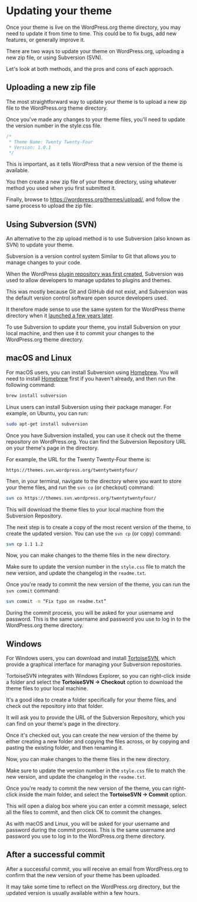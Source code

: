 # Updating your theme

Once your theme is live on the WordPress.org theme directory, you may need to update it from time to time. This could be to fix bugs, add new features, or generally improve it.

There are two ways to update your theme on WordPress.org, uploading a new zip file, or using Subversion (SVN).

Let's look at both methods, and the pros and cons of each approach.

## Uploading a new zip file

The most straightforward way to update your theme is to upload a new zip file to the WordPress.org theme directory.

Once you've made any changes to your theme files, you'll need to update the version number in the style.css file. 

```css
/*
 * Theme Name: Twenty Twenty-Four
 * Version: 1.0.1
 */
```

This is important, as it tells WordPress that a new version of the theme is available.

You then create a new zip file of your theme directory, using whatever method you used when you first submitted it.

Finally, browse to https://wordpress.org/themes/upload/, and follow the same process to upload the zip file.

## Using Subversion (SVN)

An alternative to the zip upload method is to use Subversion (also known as SVN) to update your theme.

Subversion is a version control system Similar to Git that allows you to manage changes to your code.

When the WordPress [plugin repository was first created](https://wordpress.org/news/2005/01/the-wordpress-plugin-repository/), Subversion was used to allow developers to manage updates to plugins and themes. 

This was mostly because Git and GitHub did not exist, and Subversion was the default version control software open source developers used.

It therefore made sense to use the same system for the WordPress theme directory when it [launched a few years later](https://wordpress.org/news/2008/07/theme-directory/).

To use Subversion to update your theme, you install Subversion on your local machine, and then use it to commit your changes to the WordPress.org theme directory.

## macOS and Linux

For macOS users, you can install Subversion using [Homebrew](https://brew.sh/). You will need to install [Homebrew](https://brew.sh/) first if you haven't already, and then run the following command:

```bash
brew install subversion
```

Linux users can install Subversion using their package manager. For example, on Ubuntu, you can run:

```bash
sudo apt-get install subversion
```

Once you have Subversion installed, you can use it check out the theme repository on WordPress.org. You can find the Subversion Repository URL on your theme's page in the directory.

For example, the URL for the Twenty Twenty-Four theme is:

```
https://themes.svn.wordpress.org/twentytwentyfour/
```

Then, in your terminal, navigate to the directory where you want to store your theme files, and run the `svn co` (or checkout) command:

```bash
svn co https://themes.svn.wordpress.org/twentytwentyfour/
```

This will download the theme files to your local machine from the Subversion Repository.

The next step is to create a copy of the most recent version of the theme, to create the updated version. You can use the `svn cp` (or copy) command:

```bash
svn cp 1.1 1.2
```

Now, you can make changes to the theme files in the new directory. 

Make sure to update the version number in the `style.css` file to match the new version, and update the changelog in the `readme.txt`.

Once you're ready to commit the new version of the theme, you can run the `svn commit` command:

```bash
svn commit -m “Fix typo on readme.txt”
```

During the commit process, you will be asked for your username and password. This is the same username and password you use to log in to the WordPress.org theme directory.

## Windows

For Windows users, you can download and install [TortoiseSVN](https://tortoisesvn.net/), which provide a graphical interface for managing your Subversion repositories.

TortoiseSVN integrates with Windows Explorer, so you can right-click inside a folder and select the **TortoiseSVN -> Checkout** option to download the theme files to your local machine. 

It's a good idea to create a folder specifically for your theme files, and check out the repository into that folder.

It will ask you to provide the URL of the Subversion Repository, which you can find on your theme's page in the directory.

Once it's checked out, you can create the new version of the theme by either creating a new folder and copying the files across, or by copying and pasting the existing folder, and then renaming it.

Now, you can make changes to the theme files in the new directory.

Make sure to update the version number in the `style.css` file to match the new version, and update the changelog in the `readme.txt`.

Once you're ready to commit the new version of the theme, you can right-click inside the main folder, and select the **TortoiseSVN -> Commit** option.

This will open a dialog box where you can enter a commit message, select all the files to commit, and then click OK to commit the changes.

As with macOS and Linux, you will be asked for your username and password during the commit process. This is the same username and password you use to log in to the WordPress.org theme directory.

## After a successful commit

After a successful commit, you will receive an email from WordPress.org to confirm that the new version of your theme has been uploaded. 

It may take some time to reflect on the WordPress.org directory, but the updated version is usually available within a few hours.